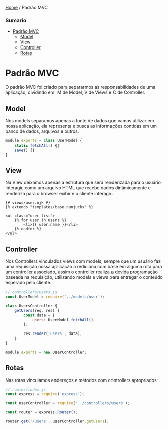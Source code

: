[Home](../README.md) / Padrão MVC

### Sumario

- [Padrão MVC](#Padr%C3%A3o-MVC)
  - [Model](#Model)
  - [View](#View)
  - [Controller](#Controller)
  - [Rotas](#Rotas)


# Padrão MVC

O padrão MVC foi criado para separarmos as responsabilidades de uma aplicação, dividindo em: M de Model, V de Views e C de Controller.

## Model

Nos models separamos apenas a fonte de dados que vamos utilizar em nossa aplicação, ela representa e busca as informações
contidas em um banco de dados, arquivos e outros.

```javascript
module.exports = class UserModel {
    static fetchAll() {}
    save() {}
}
```

## View

Na View deixamos apenas a estrutura que será renderizada para o usuário interagir, como um arquivo HTML que recebe dados
dinâmicamente e renderiza para o browser exibir e o cliente interagir.

```nunjucks
{# views/user.njk #}
{% extends "templates/base.nunjucks" %}

<ul class="user-list">
    {% for user in users %}
        <li>{{ user.name }}</li>
    {% endfor %}
</ul>
```

## Controller

Nos Controllers vinculados views com models, sempre que um usuário faz uma requisição nossa aplicação a rediciona com base
em alguma rota para um controller associado, assim o controller realiza a devida programação baseada na requisição, utilizando
models e views para entregar o conteúdo esperado pelo cliente.

```javascript
// controllers/users.js
const UserModel = require('../models/user');

class UsersController {
    getUsers(req, res) {
        const data = {
            users: UserModel.fetchAll()
        };

        res.render('users', data);
    }
}

module.exports = new UserController;
```

## Rotas

Nas rotas vinculamos endereços e métodos com controllers apropriados:

```javascript
// routes/index.js
const express = require('express');

const userController = require('../controllers/users');

const router = express.Router();

router.get('/users', userController.getUsers);
```